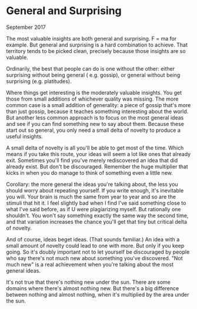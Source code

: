 # General and Surprising
September 2017

The most valuable insights are both general and surprising. F = ma for
example. But general and surprising is a hard combination to achieve.
That territory tends to be picked clean, precisely because those
insights are so valuable.

Ordinarily, the best that people can do is one without the other: either
surprising without being general ( e.g. gossip), or general without
being surprising (e.g. platitudes).

Where things get interesting is the moderately valuable insights. You
get those from small additions of whichever quality was missing. The
more common case is a small addition of generality: a piece of gossip
that's more than just gossip, because it teaches something interesting
about the world. But another less common approach is to focus on the
most general ideas and see if you can find something new to say about
them. Because these start out so general, you only need a small delta of
novelty to produce a useful insights.

A small delta of novelty is all you'll be able to get most of the time.
Which means if you take this route, your ideas will seem a lot like ones
that already exit.
Sometimes you'll find you've merely rediscovered an idea that did
already exist. But don't be discouraged. Remember the huge multiplier
that kicks in when you do manage to think of something even a little
new.

Corollary: the more general the ideas you're talking about, the less you
should worry about repeating yourself. If you write enough, it's
inevitable you will. Your brain is much the same from year to year and
so are the stimuli that hit it. I feel slightly bad when I find I've
said something close to what I've said before, as if U were plagiarizing
myself. But rationally one shouldn't. You won't say something exactly
the same way the second time, and that variation increases the chance
you'll get that tiny but critical delta of novelty.

And of course, ideas beget ideas. (That sounds familiar.) An idea with a
small amount of novelty could lead to one with more. But only if you
keep going. So it's doubly important not to let yourself be discouraged
by people who say there's not much new about something you've
discovered. "Not much new" is a real achievement when you're talking
about the most general ideas.

It's not true that there's nothing new under the sun. There are some
domains where there's almost nothing new. But there's a big difference
between nothing and almost nothing, when it's multiplied by the area
under the sun.
